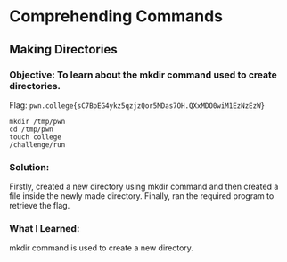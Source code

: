 # Comprehending Commands
## Making Directories

### Objective: To learn about the mkdir command used to create directories.

Flag: `pwn.college{sC7BpEG4ykz5qzjzQor5MDas7OH.QXxMDO0wiM1EzNzEzW}`

```
mkdir /tmp/pwn
cd /tmp/pwn
touch college
/challenge/run
```

### Solution:

Firstly, created a new directory using mkdir command and then created a file inside the newly made directory. Finally, ran the required program to retrieve the flag.

### What I Learned: 

mkdir command is used to create a new directory.